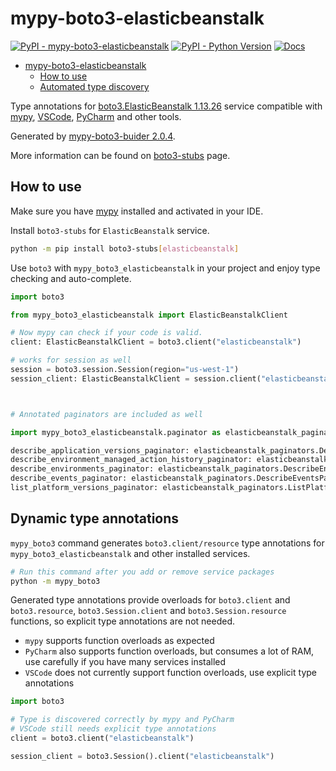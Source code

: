 # mypy-boto3-elasticbeanstalk

[![PyPI - mypy-boto3-elasticbeanstalk](https://img.shields.io/pypi/v/mypy-boto3-elasticbeanstalk.svg?color=blue)](https://pypi.org/project/mypy-boto3-elasticbeanstalk)
[![PyPI - Python Version](https://img.shields.io/pypi/pyversions/mypy-boto3-elasticbeanstalk.svg?color=blue)](https://pypi.org/project/mypy-boto3-elasticbeanstalk)
[![Docs](https://img.shields.io/readthedocs/mypy-boto3-builder.svg?color=blue)](https://mypy-boto3-builder.readthedocs.io/)

- [mypy-boto3-elasticbeanstalk](#mypy-boto3-elasticbeanstalk)
  - [How to use](#how-to-use)
  - [Automated type discovery](#automated-type-discovery)

Type annotations for
[boto3.ElasticBeanstalk 1.13.26](https://boto3.amazonaws.com/v1/documentation/api/1.13.26/reference/services/elasticbeanstalk.html#ElasticBeanstalk) service
compatible with [mypy](https://github.com/python/mypy), [VSCode](https://code.visualstudio.com/),
[PyCharm](https://www.jetbrains.com/pycharm/) and other tools.

Generated by [mypy-boto3-buider 2.0.4](https://github.com/vemel/mypy_boto3_builder).

More information can be found on [boto3-stubs](https://pypi.org/project/boto3-stubs/) page.

## How to use

Make sure you have [mypy](https://github.com/python/mypy) installed and activated in your IDE.

Install `boto3-stubs` for `ElasticBeanstalk` service.

```bash
python -m pip install boto3-stubs[elasticbeanstalk]
```

Use `boto3` with `mypy_boto3_elasticbeanstalk` in your project and enjoy type checking and auto-complete.

```python
import boto3

from mypy_boto3_elasticbeanstalk import ElasticBeanstalkClient

# Now mypy can check if your code is valid.
client: ElasticBeanstalkClient = boto3.client("elasticbeanstalk")

# works for session as well
session = boto3.session.Session(region="us-west-1")
session_client: ElasticBeanstalkClient = session.client("elasticbeanstalk")



# Annotated paginators are included as well

import mypy_boto3_elasticbeanstalk.paginator as elasticbeanstalk_paginators

describe_application_versions_paginator: elasticbeanstalk_paginators.DescribeApplicationVersionsPaginator = client.get_paginator("describe_application_versions")
describe_environment_managed_action_history_paginator: elasticbeanstalk_paginators.DescribeEnvironmentManagedActionHistoryPaginator = client.get_paginator("describe_environment_managed_action_history")
describe_environments_paginator: elasticbeanstalk_paginators.DescribeEnvironmentsPaginator = client.get_paginator("describe_environments")
describe_events_paginator: elasticbeanstalk_paginators.DescribeEventsPaginator = client.get_paginator("describe_events")
list_platform_versions_paginator: elasticbeanstalk_paginators.ListPlatformVersionsPaginator = client.get_paginator("list_platform_versions")
```

## Dynamic type annotations

`mypy_boto3` command generates `boto3.client/resource` type annotations for
`mypy_boto3_elasticbeanstalk` and other installed services.

```bash
# Run this command after you add or remove service packages
python -m mypy_boto3
```

Generated type annotations provide overloads for `boto3.client` and `boto3.resource`,
`boto3.Session.client` and `boto3.Session.resource` functions,
so explicit type annotations are not needed.

- `mypy` supports function overloads as expected
- `PyCharm` also supports function overloads, but consumes a lot of RAM, use carefully if you have many services installed
- `VSCode` does not currently support function overloads, use explicit type annotations

```python
import boto3

# Type is discovered correctly by mypy and PyCharm
# VSCode still needs explicit type annotations
client = boto3.client("elasticbeanstalk")

session_client = boto3.Session().client("elasticbeanstalk")
```